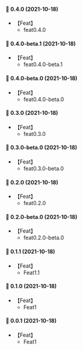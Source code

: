 #### 🎉 0.4.0 (2021-10-18)
- 【Feat】
    - feat0.4.0

#### 🎉 0.4.0-beta.1 (2021-10-18)
- 【Feat】
    - feat0.4.0-beta.1

#### 🎉 0.4.0-beta.0 (2021-10-18)
- 【Feat】
    - feat0.4.0-beta.0

#### 🎉 0.3.0 (2021-10-18)
- 【Feat】
    - feat0.3.0

#### 🎉 0.3.0-beta.0 (2021-10-18)
- 【Feat】
    - feat0.3.0-beta.0

#### 🎉 0.2.0 (2021-10-18)
- 【Feat】
    - feat0.2.0

#### 🎉 0.2.0-beta.0 (2021-10-18)
- 【Feat】
    - feat0.2.0-beta.0

#### 🎉 0.1.1 (2021-10-18)
- 【Feat】
    - Feat1.1

#### 🎉 0.1.0 (2021-10-18)
- 【Feat】
    - Feat1
#### 🎉 0.0.1 (2021-10-18)
- 【Feat】
    - Feat1
